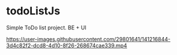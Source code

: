 # todoListJs
Simple ToDo list project. BE + UI


https://user-images.githubusercontent.com/29801641/141216844-3d4c82f2-dcd8-4d10-8f26-268674cae339.mp4

